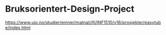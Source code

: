 # Bruksorientert-Design-Project
https://www.uio.no/studier/emner/matnat/ifi/INF1510/v16/prosjekter/easytube/index.html
